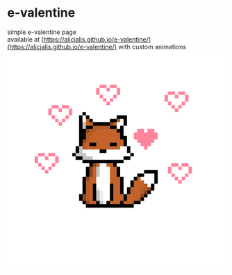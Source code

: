 # e-valentine
simple e-valentine page  
available at [https://alicjalis.github.io/e-valentine/](https://alicjalis.github.io/e-valentine/)
with custom animations
![ ](images/lisek_second.gif)
